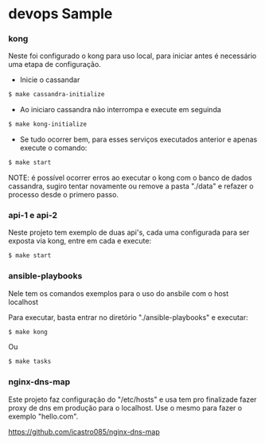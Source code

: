 # devops Sample

### kong
Neste foi configurado o kong para uso local, para iniciar antes é necessário uma etapa de configuração.

- Inicie o cassandar

```bash
$ make cassandra-initialize
```

- Ao iniciaro cassandra não interrompa e execute em seguinda

```bash
$ make kong-initialize
```

- Se tudo ocorrer bem, para esses serviços executados anterior e apenas execute o comando:

```bash
$ make start
```

NOTE: é possível ocorrer erros ao executar o kong com o banco de dados cassandra, sugiro tentar novamente ou remove a pasta "./data" e refazer o processo desde o primero passo.

### api-1 e api-2

Neste projeto tem exemplo de duas api's, cada uma configurada para ser exposta via kong, entre em cada e execute:

```bash
$ make start
```

### ansible-playbooks
Nele tem os comandos exemplos para o uso do ansbile com o host localhost

Para executar, basta entrar no diretório "./ansible-playbooks" e executar:
```bash
$ make kong
```
Ou
```bash
$ make tasks
```

### nginx-dns-map
Este projeto faz configuração do "/etc/hosts" e usa tem pro finalizade fazer proxy de dns em produção para o localhost.
Use o mesmo para fazer o exemplo "hello.com".

https://github.com/icastro085/nginx-dns-map
